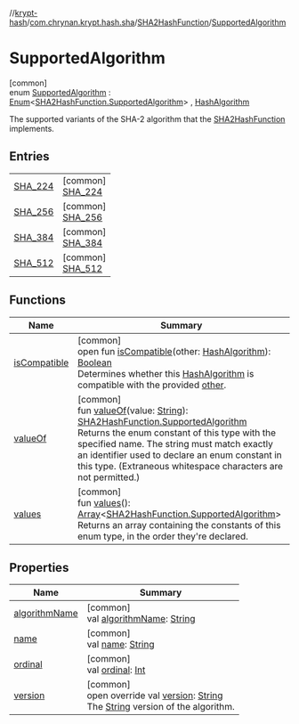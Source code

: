 //[krypt-hash](../../../../index.md)/[com.chrynan.krypt.hash.sha](../../index.md)/[SHA2HashFunction](../index.md)/[SupportedAlgorithm](index.md)

# SupportedAlgorithm

[common]\
enum [SupportedAlgorithm](index.md) : [Enum](https://kotlinlang.org/api/latest/jvm/stdlib/kotlin/-enum/index.html)&lt;[SHA2HashFunction.SupportedAlgorithm](index.md)&gt; , [HashAlgorithm](../../../com.chrynan.krypt.hash/-hash-algorithm/index.md)

The supported variants of the SHA-2 algorithm that the [SHA2HashFunction](../index.md) implements.

## Entries

| | |
|---|---|
| [SHA_224](-s-h-a_224/index.md) | [common]<br>[SHA_224](-s-h-a_224/index.md) |
| [SHA_256](-s-h-a_256/index.md) | [common]<br>[SHA_256](-s-h-a_256/index.md) |
| [SHA_384](-s-h-a_384/index.md) | [common]<br>[SHA_384](-s-h-a_384/index.md) |
| [SHA_512](-s-h-a_512/index.md) | [common]<br>[SHA_512](-s-h-a_512/index.md) |

## Functions

| Name | Summary |
|---|---|
| [isCompatible](../../../com.chrynan.krypt.hash/-hash-algorithm/is-compatible.md) | [common]<br>open fun [isCompatible](../../../com.chrynan.krypt.hash/-hash-algorithm/is-compatible.md)(other: [HashAlgorithm](../../../com.chrynan.krypt.hash/-hash-algorithm/index.md)): [Boolean](https://kotlinlang.org/api/latest/jvm/stdlib/kotlin/-boolean/index.html)<br>Determines whether this [HashAlgorithm](../../../com.chrynan.krypt.hash/-hash-algorithm/index.md) is compatible with the provided [other](../../../com.chrynan.krypt.hash/-hash-algorithm/index.md). |
| [valueOf](value-of.md) | [common]<br>fun [valueOf](value-of.md)(value: [String](https://kotlinlang.org/api/latest/jvm/stdlib/kotlin/-string/index.html)): [SHA2HashFunction.SupportedAlgorithm](index.md)<br>Returns the enum constant of this type with the specified name. The string must match exactly an identifier used to declare an enum constant in this type. (Extraneous whitespace characters are not permitted.) |
| [values](values.md) | [common]<br>fun [values](values.md)(): [Array](https://kotlinlang.org/api/latest/jvm/stdlib/kotlin/-array/index.html)&lt;[SHA2HashFunction.SupportedAlgorithm](index.md)&gt;<br>Returns an array containing the constants of this enum type, in the order they're declared. |

## Properties

| Name | Summary |
|---|---|
| [algorithmName](algorithm-name.md) | [common]<br>val [algorithmName](algorithm-name.md): [String](https://kotlinlang.org/api/latest/jvm/stdlib/kotlin/-string/index.html) |
| [name](-s-h-a_512/index.md#-372974862%2FProperties%2F-1850566401) | [common]<br>val [name](-s-h-a_512/index.md#-372974862%2FProperties%2F-1850566401): [String](https://kotlinlang.org/api/latest/jvm/stdlib/kotlin/-string/index.html) |
| [ordinal](-s-h-a_512/index.md#-739389684%2FProperties%2F-1850566401) | [common]<br>val [ordinal](-s-h-a_512/index.md#-739389684%2FProperties%2F-1850566401): [Int](https://kotlinlang.org/api/latest/jvm/stdlib/kotlin/-int/index.html) |
| [version](version.md) | [common]<br>open override val [version](version.md): [String](https://kotlinlang.org/api/latest/jvm/stdlib/kotlin/-string/index.html)<br>The [String](https://kotlinlang.org/api/latest/jvm/stdlib/kotlin/-string/index.html) version of the algorithm. |
